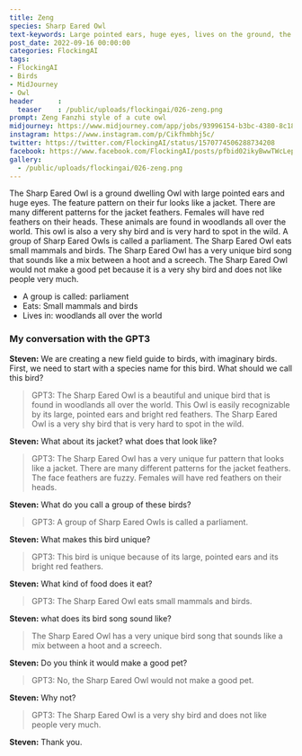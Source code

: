 ```yaml
---
title: Zeng
species: Sharp Eared Owl
text-keywords: Large pointed ears, huge eyes, lives on the ground, the feature pattern looks like a jacket, Many different patterns for the jacket feathers, Fuzzy face feathers, Females will have red feathers on their heads
post_date: 2022-09-16 00:00:00
categories: FlockingAI
tags:
- FlockingAI
- Birds
- MidJourney 
- Owl
header      :
  teaser    : /public/uploads/flockingai/026-zeng.png
prompt: Zeng Fanzhi style of a cute owl
midjourney: https://www.midjourney.com/app/jobs/93996154-b3bc-4380-8c18-fb8017bfb53b
instagram: https://www.instagram.com/p/Cikfhmbhj5c/
twitter: https://twitter.com/FlockingAI/status/1570774506288734208
facebook: https://www.facebook.com/FlockingAI/posts/pfbid02ikyBwwTWcLepXxU34XaHprwALTfsVz7XHiDeFBCoyopHNbNpR1mEE7zpBBoneE1Gl
gallery: 
  - /public/uploads/flockingai/026-zeng.png
---
```


The Sharp Eared Owl is a ground dwelling Owl with large pointed ears and huge eyes. The feature pattern on their fur looks like a jacket. There are many different patterns for the jacket feathers. Females will have red feathers on their heads. These animals are found in woodlands all over the world. This owl is also a very shy bird and is very hard to spot in the wild. A group of Sharp Eared Owls is called a parliament. The Sharp Eared Owl eats small mammals and birds. The Sharp Eared Owl has a very unique bird song that sounds like a mix between a hoot and a screech. The Sharp Eared Owl would not make a good pet because it is a very shy bird and does not like people very much.

- A group is called: parliament
- Eats: Small mammals and birds
- Lives in: woodlands all over the world

### My conversation with the GPT3

**Steven:** We are creating a new field guide to birds, with imaginary birds. First, we need to start with a species name for this bird. What should we call this bird?

> GPT3: The Sharp Eared Owl is a beautiful and unique bird that is found in woodlands all over the world. This Owl is easily recognizable by its large, pointed ears and bright red feathers. The Sharp Eared Owl is a very shy bird that is very hard to spot in the wild.

**Steven:** What about its jacket? what does that look like?

> GPT3: The Sharp Eared Owl has a very unique fur pattern that looks like a jacket. There are many different patterns for the jacket feathers. The face feathers are fuzzy. Females will have red feathers on their heads.

**Steven:** What do you call a group of these birds?

> GPT3: A group of Sharp Eared Owls is called a parliament.

**Steven:** What makes this bird unique?

> GPT3: This bird is unique because of its large, pointed ears and its bright red feathers.

**Steven:** What kind of food does it eat?

> GPT3: The Sharp Eared Owl eats small mammals and birds.

**Steven:** what does its bird song sound like?

> The Sharp Eared Owl has a very unique bird song that sounds like a mix between a hoot and a screech.

**Steven:** Do you think it would make a good pet?

> GPT3: No, the Sharp Eared Owl would not make a good pet.

**Steven:** Why not?

> GPT3: The Sharp Eared Owl is a very shy bird and does not like people very much.

**Steven:** Thank you.
